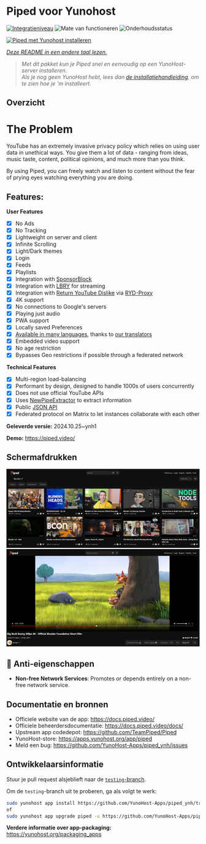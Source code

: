 <!--
NB: Deze README is automatisch gegenereerd door <https://github.com/YunoHost/apps/tree/master/tools/readme_generator>
Hij mag NIET handmatig aangepast worden.
-->

# Piped voor Yunohost

[![Integratieniveau](https://dash.yunohost.org/integration/piped.svg)](https://ci-apps.yunohost.org/ci/apps/piped/) ![Mate van functioneren](https://ci-apps.yunohost.org/ci/badges/piped.status.svg) ![Onderhoudsstatus](https://ci-apps.yunohost.org/ci/badges/piped.maintain.svg)

[![Piped met Yunohost installeren](https://install-app.yunohost.org/install-with-yunohost.svg)](https://install-app.yunohost.org/?app=piped)

*[Deze README in een andere taal lezen.](./ALL_README.md)*

> *Met dit pakket kun je Piped snel en eenvoudig op een YunoHost-server installeren.*  
> *Als je nog geen YunoHost hebt, lees dan [de installatiehandleiding](https://yunohost.org/install), om te zien hoe je 'm installeert.*

## Overzicht

# The Problem

YouTube has an extremely invasive privacy policy which relies on using user data in unethical ways. You give them a lot of data - ranging from ideas, music taste, content, political opinions, and much more than you think.

By using Piped, you can freely watch and listen to content without the fear of prying eyes watching everything you are doing.

## Features:

**User Features**

-   [x] No Ads
-   [x] No Tracking
-   [x] Lightweight on server and client
-   [x] Infinite Scrolling
-   [x] Light/Dark themes
-   [x] Login
-   [x] Feeds
-   [x] Playlists
-   [x] Integration with [SponsorBlock](https://github.com/ajayyy/SponsorBlock)
-   [x] Integration with [LBRY](https://lbry.com/) for streaming
-   [x] Integration with [Return YouTube Dislike](https://returnyoutubedislike.com/) via [RYD-Proxy](https://github.com/TeamPiped/RYD-Proxy)
-   [x] 4K support
-   [x] No connections to Google's servers
-   [x] Playing just audio
-   [x] PWA support
-   [x] Locally saved Preferences
-   [x] [Available in many languages](src/locales), thanks to [our translators](https://hosted.weblate.org/projects/piped/frontend/)
-   [x] Embedded video support
-   [x] No age restriction
-   [x] Bypasses Geo restrictions if possible through a federated network

**Technical Features**

-   [x] Multi-region load-balancing
-   [x] Performant by design, designed to handle 1000s of users concurrently
-   [x] Does not use official YouTube APIs
-   [x] Uses [NewPipeExtractor](https://github.com/TeamNewPipe/NewPipeExtractor) to extract information
-   [x] Public [JSON API](https://docs.piped.video/docs/api-documentation/)
-   [x] Federated protocol on Matrix to let instances collaborate with each other

**Geleverde versie:** 2024.10.25~ynh1

**Demo:** <https://piped.video/>

## Schermafdrukken

![Schermafdrukken van Piped](./doc/screenshots/channel.png)
![Schermafdrukken van Piped](./doc/screenshots/player.png)

## :red_circle: Anti-eigenschappen

- **Non-free Network Services**: Promotes or depends entirely on a non-free network service.

## Documentatie en bronnen

- Officiele website van de app: <https://docs.piped.video/>
- Officiele beheerdersdocumentatie: <https://docs.piped.video/docs/>
- Upstream app codedepot: <https://github.com/TeamPiped/Piped>
- YunoHost-store: <https://apps.yunohost.org/app/piped>
- Meld een bug: <https://github.com/YunoHost-Apps/piped_ynh/issues>

## Ontwikkelaarsinformatie

Stuur je pull request alsjeblieft naar de [`testing`-branch](https://github.com/YunoHost-Apps/piped_ynh/tree/testing).

Om de `testing`-branch uit te proberen, ga als volgt te werk:

```bash
sudo yunohost app install https://github.com/YunoHost-Apps/piped_ynh/tree/testing --debug
of
sudo yunohost app upgrade piped -u https://github.com/YunoHost-Apps/piped_ynh/tree/testing --debug
```

**Verdere informatie over app-packaging:** <https://yunohost.org/packaging_apps>
